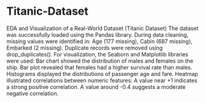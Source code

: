 # Titanic-Dataset
EDA and Visualization of a Real-World Dataset (Titanic Dataset)
The dataset was successfully loaded using the Pandas library.
During data cleaning, missing values were identified in:
Age (177 missing),
Cabin (687 missing),
Embarked (2 missing).
Duplicate records were removed using drop_duplicates().
For visualization, the Seaborn and Matplotlib libraries were used:
Bar chart showed the distribution of males and females on the ship.
Bar plot revealed that females had a higher survival rate than males.
Histograms displayed the distributions of passenger age and fare.
Heatmap illustrated correlations between numeric features:
A value near +1 indicates a strong positive correlation.
A value around -0.4 suggests a moderate negative correlation.
